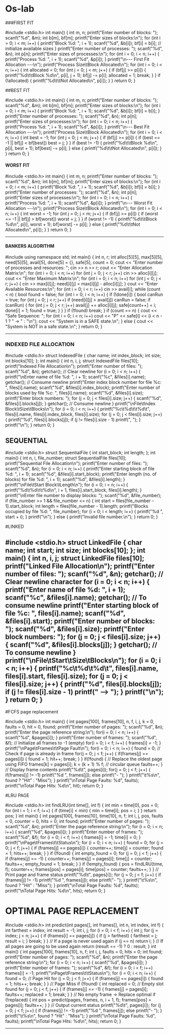 # Os-lab
###FIRST FIT 


#include <stdio.h>
int main() {
    int m, n;
    printf("Enter number of blocks: ");
    scanf("%d", &m);
    int b[m], bf[m];
    printf("Enter sizes of blocks:\n");
    for (int i = 0; i < m; i++) {
        printf("Block %d: ", i + 1);
        scanf("%d", &b[i]);
        bf[i] = b[i]; // initialize available sizes
    }
    printf("Enter number of processes: ");
    scanf("%d", &n);
    int p[n];
    printf("Enter sizes of processes:\n");
    for (int i = 0; i < n; i++) {
        printf("Process %d: ", i + 1);
        scanf("%d", &p[i]);
    }
    printf("\n--- First Fit Allocation ---\n");
    printf("Process Size\tBlock Allocated\n");
    for (int i = 0; i < n; i++) {
        int allocated = 0;
        for (int j = 0; j < m; j++) {
            if (bf[j] >= p[i]) {
                printf("%d\t\tBlock %d\n", p[i], j + 1);
                bf[j] -= p[i];
                allocated = 1;
                break;
            }
        }
        if (!allocated) {
            printf("%d\t\tNot Allocated\n", p[i]);
        }
    }
    return 0;
}


##BEST FIT 


#include <stdio.h>
int main() {
    int m, n;
    printf("Enter number of blocks: ");
    scanf("%d", &m);
    int b[m], bf[m];
    printf("Enter sizes of blocks:\n");
    for (int i = 0; i < m; i++) {
        printf("Block %d: ", i + 1);
        scanf("%d", &b[i]);
        bf[i] = b[i];
    }
    printf("Enter number of processes: ");
    scanf("%d", &n);
    int p[n];
    printf("Enter sizes of processes:\n");
    for (int i = 0; i < n; i++) {
        printf("Process %d: ", i + 1);
        scanf("%d", &p[i]);
    }
    printf("\n--- Best Fit Allocation ---\n");
    printf("Process Size\tBlock Allocated\n");
    for (int i = 0; i < n; i++) {
        int best = -1;
        for (int j = 0; j < m; j++) {
            if (bf[j] >= p[i]) {
                if (best == -1 || bf[j] < bf[best])
                    best = j;
            }
        }
        if (best != -1) {
            printf("%d\t\tBlock %d\n", p[i], best + 1);
            bf[best] -= p[i];
        } else {
            printf("%d\t\tNot Allocated\n", p[i]);
        }
    }
    return 0;
}


#### WORST FIT


#include <stdio.h>
int main() {
    int m, n;
    printf("Enter number of blocks: ");
    scanf("%d", &m);
    int b[m], bf[m];
    printf("Enter sizes of blocks:\n");
    for (int i = 0; i < m; i++) {
        printf("Block %d: ", i + 1);
        scanf("%d", &b[i]);
        bf[i] = b[i];
    }
    printf("Enter number of processes: ");
    scanf("%d", &n);
    int p[n];
    printf("Enter sizes of processes:\n");
    for (int i = 0; i < n; i++) {
        printf("Process %d: ", i + 1);
        scanf("%d", &p[i]);
    }
    printf("\n--- Worst Fit Allocation ---\n");
    printf("Process Size\tBlock Allocated\n");
    for (int i = 0; i < n; i++) {
        int worst = -1;
        for (int j = 0; j < m; j++) {
            if (bf[j] >= p[i]) {
                if (worst == -1 || bf[j] > bf[worst])
                    worst = j;
            }
        }
        if (worst != -1) {
            printf("%d\t\tBlock %d\n", p[i], worst + 1);
            bf[worst] -= p[i];
        } else {
            printf("%d\t\tNot Allocated\n", p[i]);
        }
    }
    return 0;
}



--------------------------------------


#### BANKERS ALGORITHM

#include <iostream>
using namespace std;
int main() {
    int n, r;
    int alloc[5][5], max[5][5], need[5][5], avail[5], done[5] = {}, safe[5], count = 0;
    cout << "Enter number of processes and resources: ";
    cin >> n >> r;
    cout << "Enter Allocation Matrix:\n";
    for (int i = 0; i < n; i++)
        for (int j = 0; j < r; j++)
            cin >> alloc[i][j];
    cout << "Enter Maximum Matrix:\n";
    for (int i = 0; i < n; i++)
        for (int j = 0; j < r; j++) {
            cin >> max[i][j];
            need[i][j] = max[i][j] - alloc[i][j];
        }
    cout << "Enter Available Resources:\n";
    for (int i = 0; i < r; i++)
        cin >> avail[i];
    while (count < n) {
        bool found = false;
        for (int i = 0; i < n; i++) {
            if (!done[i]) {
                bool canRun = true;
                for (int j = 0; j < r; j++)
                    if (need[i][j] > avail[j])
                        canRun = false;
                if (canRun) {
                    for (int j = 0; j < r; j++)
                        avail[j] += alloc[i][j];
                    safe[count++] = i;
                    done[i] = 1;
                    found = true;
                }
            }
        }
        if (!found) break;
    }
    if (count == n) {
        cout << "Safe Sequence: ";
        for (int i = 0; i < n; i++)
            cout << "P" << safe[i] << (i < n - 1 ? " -> " : "\n");
        cout << "System is in a SAFE state.\n";
    } else {
        cout << "System is NOT in a safe state.\n";
    }
    return 0;
}


---------------------------------------
### INDEXED FILE ALLOCATION 

#include <stdio.h>
struct IndexedFile {
    char name;
    int index_block;
    int size;
    int blocks[10];
};
int main() {
    int n, i, j;
    struct IndexedFile files[10];
    printf("Indexed File Allocation\n");
    printf("Enter number of files: ");
    scanf("%d", &n);
    getchar(); // Clear newline
    for (i = 0; i < n; i++) {
        printf("\nEnter name of file %d: ", i + 1);
        scanf("%c", &files[i].name);
        getchar(); // Consume newline
        printf("Enter index block number for file %c: ", files[i].name);
        scanf("%d", &files[i].index_block);
        printf("Enter number of blocks used by file %c: ", files[i].name);
        scanf("%d", &files[i].size);
        printf("Enter block numbers: ");
        for (j = 0; j < files[i].size; j++) {
            scanf("%d", &files[i].blocks[j]);
        }
        getchar(); // Consume newline
    }
    printf("\nFile\tIndex Block\tSize\tBlocks\n");
    for (i = 0; i < n; i++) {
        printf("%c\t%d\t\t%d\t", files[i].name, files[i].index_block, files[i].size);
        for (j = 0; j < files[i].size; j++) {
            printf("%d", files[i].blocks[j]);
            if (j != files[i].size - 1)
                printf(", ");
        }
        printf("\n");
    }
    return 0;
}


## SEQUENTIAL 


#include <stdio.h>
struct SequentialFile {
    int start_block;
    int length;
};
int main() {
    int n, i, file_number;
    struct SequentialFile files[10];
    printf("Sequential File Allocation\n");
    printf("Enter number of files: ");
    scanf("%d", &n);
    for (i = 0; i < n; i++) {
        printf("Enter starting block of file %d: ", i + 1);
        scanf("%d", &files[i].start_block);
        printf("Enter length (no. of blocks) for file %d: ", i + 1);
        scanf("%d", &files[i].length);
    }
    printf("\nFile\tStart Block\tLength\n");
    for (i = 0; i < n; i++) {
        printf("%d\t%d\t\t%d\n", i + 1, files[i].start_block, files[i].length);
    }
    printf("\nEnter file number to display blocks: ");
    scanf("%d", &file_number);
    if (file_number >= 1 && file_number <= n) {
        int start = files[file_number - 1].start_block;
        int length = files[file_number - 1].length;
        printf("Blocks occupied by file %d: ", file_number);
        for (i = 0; i < length; i++) {
            printf("%d ", start + i);
        }
        printf("\n");
    } else {
        printf("Invalid file number.\n");
    }
    return 0;
}



#LINKED 

#include <stdio.h>
struct LinkedFile {
    char name;
    int start;
    int size;
    int blocks[10];
};
int main() {
    int n, i, j;
    struct LinkedFile files[10];
    printf("Linked File Allocation\n");
    printf("Enter number of files: ");
    scanf("%d", &n);
    getchar(); // Clear newline character
    for (i = 0; i < n; i++) {
        printf("Enter name of file %d: ", i + 1);
        scanf("%c", &files[i].name);
        getchar(); // To consume newline
        printf("Enter starting block of file %c: ", files[i].name);
        scanf("%d", &files[i].start);
        printf("Enter number of blocks: ");
        scanf("%d", &files[i].size);
        printf("Enter block numbers: ");
        for (j = 0; j < files[i].size; j++) {
            scanf("%d", &files[i].blocks[j]);
        }
        getchar(); // To consume newline
    }    printf("\nFile\tStart\tSize\tBlocks\n");
    for (i = 0; i < n; i++) {
        printf("%c\t%d\t%d\t", files[i].name, files[i].start, files[i].size);
        for (j = 0; j < files[i].size; j++) {
            printf("%d", files[i].blocks[j]);
            if (j != files[i].size - 1)
                printf(" --> ");
        }
        printf("\n");
    }
    return 0;
}
---------------------------------------


#FCFS page replacement


#include <stdio.h>
int main() { int pages[100], frames[10], n, f, i, j, k = 0, faults = 0, hit = 0, found;
printf("Enter number of pages: "); 
scanf("%d", &n); 
printf("Enter the page reference string:\n"); 
for(i = 0; i < n; i++) { 
    scanf("%d", &pages[i]); 
} 
printf("Enter number of frames: "); 
scanf("%d", &f); 
// Initialize all frames to -1 (empty) 
for(i = 0; i < f; i++) { 
    frames[i] = -1; 
} 
printf("\nPage\tFrames\t\tPage Fault\n"); 
for(i = 0; i < n; i++) { 
    found = 0; 
    // Check if page is already in frame 
    for(j = 0; j < f; j++) { 
        if(frames[j] == pages[i]) { 
            found = 1; 
            hit++; 
            break; 
        } 
    } 
    if(!found) { 
        // Replace the oldest page using FIFO 
        frames[k] = pages[i]; 
        k = (k + 1) % f; // circular queue 
        faults++; 
    } 
    // Display frame contents 
    printf("%d\t", pages[i]); 
    for(j = 0; j < f; j++) { 
        if(frames[j] != -1) 
            printf("%d ", frames[j]); 
        else 
            printf("- "); 
    } 
    printf("\t%s\n", found ? "Hit" : "Miss"); 
} 
printf("\nTotal Page Faults: %d", faults); 
printf("\nTotal Page Hits: %d\n", hit); 
return 0; 
}



#LRU PAGE 

#include <stdio.h>
int findLRU(int time[], int f) {
    int min = time[0], pos = 0;
    for (int i = 1; i < f; i++) {
        if (time[i] < min) {
            min = time[i];
            pos = i;
        }
    }
    return pos;
}
int main() {
    int pages[100], frames[10], time[10], n, f;
    int i, j, pos, faults = 0, counter = 0, hits = 0;
    int found;
    printf("Enter number of pages: ");
    scanf("%d", &n);
    printf("Enter the page reference string:\n");
    for (i = 0; i < n; i++) {
        scanf("%d", &pages[i]);
        }
    printf("Enter number of frames: ");
    scanf("%d", &f);
    for (i = 0; i < f; i++) {
        frames[i] = -1;
        time[i] = 0;
    }    printf("\nPage\tFrames\t\tStatus\n");
    for (i = 0; i < n; i++) {
        found = 0;
        for (j = 0; j < f; j++) {
            if (frames[j] == pages[i]) {
                counter++;
                time[j] = counter;
                found = 1;
                hits++;
                break;
            }
        }
       if (!found) {
            int empty_found = 0;
            for (j = 0; j < f; j++) {
                if (frames[j] == -1) {
                    counter++;
                    frames[j] = pages[i];
                    time[j] = counter;
                    faults++;
                    empty_found = 1;
                    break;
                }
            }
            if (!empty_found) {
                pos = findLRU(time, f);
                counter++;
                frames[pos] = pages[i];
                time[pos] = counter;
                faults++;
            }
        }
        // Print page and frame status
        printf("%d\t", pages[i]);
        for (j = 0; j < f; j++) {
            if (frames[j] != -1)
                printf("%d ", frames[j]);
            else
                printf("- ");
        }
        printf("\t%s\n", found ? "Hit" : "Miss");
    }
    printf("\nTotal Page Faults: %d", faults);
    printf("\nTotal Page Hits: %d\n", hits);
    return 0;
}


# OPTIMAL PAGE REPLACEMENT


#include <stdio.h>
int predict(int pages[], int frames[], int n, int index, int f) {
    int farthest = index;
    int result = -1;
    int i, j;
    for (i = 0; i < f; i++) {
        int j;
        for (j = index; j < n; j++) {
            if (frames[i] == pages[j]) {
                if (j > farthest) {
                    farthest = j;
                    result = i;
                }
                break;
            }
        }
        // If a page is never used again
        if (j == n)
            return i;
    }
    // If all pages are going to be used again
    return (result == -1) ? 0 : result;
}
int main() {
    int pages[100], frames[10], n, f;
    int i, j, faults = 0, hits = 0;
    int found;
    printf("Enter number of pages: ");
    scanf("%d", &n);
    printf("Enter the page reference string:\n");
    for (i = 0; i < n; i++) {
        scanf("%d", &pages[i]);
    }
    printf("Enter number of frames: ");
    scanf("%d", &f);
    for (i = 0; i < f; i++)
        frames[i] = -1;
printf("\nPage\tFrames\t\tStatus\n");
    for (i = 0; i < n; i++) {
        found = 0;
        // Page Hit
        for (j = 0; j < f; j++) {
            if (frames[j] == pages[i]) {
                found = 1;
                hits++;
                break;
            }
        }
        // Page Miss
        if (!found) {
            int replaced = 0;
            // Empty slot found
            for (j = 0; j < f; j++) {
                if (frames[j] == -1) {
                    frames[j] = pages[i];
                    faults++;
                    replaced = 1;
                    break;
                }
            }
            // No empty frame -> Replace optimal
            if (!replaced) {
                int pos = predict(pages, frames, n, i + 1, f);
                frames[pos] = pages[i];
                faults++;
            }
        }
        // Output current status
        printf("%d\t", pages[i]);
        for (j = 0; j < f; j++) {
            if (frames[j] != -1)
                printf("%d ", frames[j]);
            else
                printf("- ");
        }
        printf("\t%s\n", found ? "Hit" : "Miss");
    }
    printf("\nTotal Page Faults: %d", faults);
    printf("\nTotal Page Hits: %d\n", hits);
    return 0;
}


---------------------------------------
